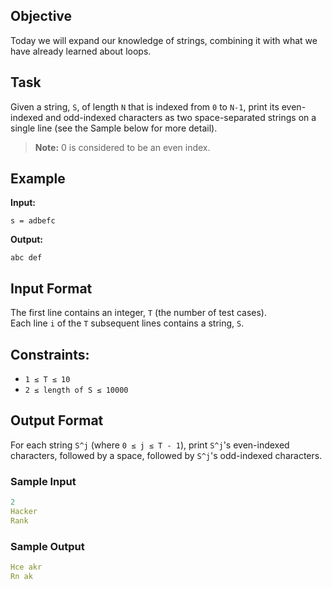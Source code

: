## Objective
Today we will expand our knowledge of strings, combining it with what we have already learned about loops.

## Task
Given a string, `S`, of length `N` that is indexed from `0` to `N-1`, print its even-indexed and odd-indexed characters as two space-separated strings on a single line (see the Sample below for more detail).

> **Note:** 0 is considered to be an even index.

## Example

**Input:**
```
s = adbefc
```

**Output:**
```
abc def
```

## Input Format
The first line contains an integer, `T` (the number of test cases).  
Each line `i` of the `T` subsequent lines contains a string, `S`.

## Constraints:
- `1 ≤ T ≤ 10`
- `2 ≤ length of S ≤ 10000`

## Output Format
For each string `S^j` (where `0 ≤ j ≤ T - 1`), print `S^j`'s even-indexed characters, followed by a space, followed by `S^j`'s odd-indexed characters.

### Sample Input
```yaml
2
Hacker
Rank
```

### Sample Output
```yaml
Hce akr
Rn ak
```
